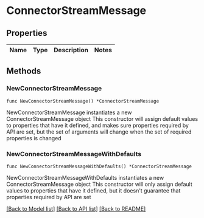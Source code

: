 # ConnectorStreamMessage

## Properties

Name | Type | Description | Notes
------------ | ------------- | ------------- | -------------

## Methods

### NewConnectorStreamMessage

`func NewConnectorStreamMessage() *ConnectorStreamMessage`

NewConnectorStreamMessage instantiates a new ConnectorStreamMessage object
This constructor will assign default values to properties that have it defined,
and makes sure properties required by API are set, but the set of arguments
will change when the set of required properties is changed

### NewConnectorStreamMessageWithDefaults

`func NewConnectorStreamMessageWithDefaults() *ConnectorStreamMessage`

NewConnectorStreamMessageWithDefaults instantiates a new ConnectorStreamMessage object
This constructor will only assign default values to properties that have it defined,
but it doesn't guarantee that properties required by API are set


[[Back to Model list]](../README.md#documentation-for-models) [[Back to API list]](../README.md#documentation-for-api-endpoints) [[Back to README]](../README.md)


